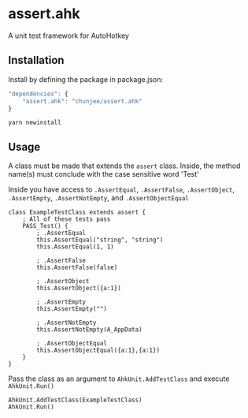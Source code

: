 assert.ahk
===========

A unit test framework for AutoHotkey

## Installation

Install by defining the package in package.json:

```javascript
"dependencies": {
	"assert.ahk": "chunjee/assert.ahk"
}
```

```shell
yarn newinstall
```

## Usage

A class must be made that extends the `assert` class. Inside, the method name(s) must conclude with the case sensitive word 'Test'

Inside you have access to `.AssertEqual`, `.AssertFalse`, `.AssertObject`, `.AssertEmpty`, `.AssertNotEmpty`, and `.AssertObjectEqual`

```autohotkey
class ExampleTestClass extends assert {
	; All of these tests pass
	PASS_Test() {
		; .AssertEqual
		this.AssertEqual("string", "string")
		this.AssertEqual(1, 1)

		; .AssertFalse
		this.AssertFalse(false)

		; .AssertObject
		this.AssertObject({a:1})

		; .AssertEmpty
		this.AssertEmpty("")

		; .AssertNotEmpty
		this.AssertNotEmpty(A_AppData)

		; .AssertObjectEqual
		this.AssertObjectEqual({a:1},{a:1})
	}
}
```

Pass the class as an argument to `AhkUnit.AddTestClass` and execute `AhkUnit.Run()`

```autohotkey
AhkUnit.AddTestClass(ExampleTestClass)
AhkUnit.Run()
```
